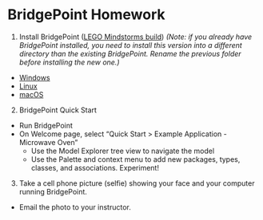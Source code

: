 # BridgePoint Homework 

1. Install BridgePoint ([LEGO Mindstorms build](https://s3.amazonaws.com/xtuml-releases/lego-build/buildfiles.html))  _(Note: if you already have BridgePoint 
installed, you need to install this version into a different directory than the existing 
BridgePoint.  Rename the previous folder before installing the new one.)_  
  * [Windows](https://s3.amazonaws.com/xtuml-releases/lego-build/org.xtuml.bp.product-win32.win32.x86_64.zip)  
  * [Linux](https://s3.amazonaws.com/xtuml-releases/lego-build/org.xtuml.bp.product-linux.gtk.x86_64.zip)  
  * [macOS](https://s3.amazonaws.com/xtuml-releases/lego-build/org.xtuml.bp.product-macosx.cocoa.x86_64.zip)  


2. BridgePoint Quick Start
  * Run BridgePoint
  * On Welcome page, select “Quick Start > Example Application - Microwave Oven”
    * Use the Model Explorer tree view to navigate the model
    * Use the Palette and context menu to add new packages, types, classes, and associations.  Experiment! 


3. Take a cell phone picture (selfie) showing your face and your computer running BridgePoint.
  * Email the photo to your instructor.

